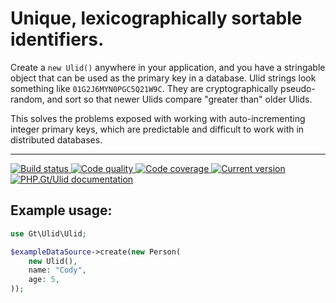 Unique, lexicographically sortable identifiers.
===============================================

Create a `new Ulid()` anywhere in your application, and you have a stringable object that can be used as the primary key in a database. Ulid strings look something like `01G2J6MYN0PGC5Q21W9C`. They are cryptographically pseudo-random, and sort so that newer Ulids compare "greater than" older Ulids.

This solves the problems exposed with working with auto-incrementing integer primary keys, which are predictable and difficult to work with in distributed databases.

***

<a href="https://github.com/PhpGt/Ulid/actions" target="_blank">
	<img src="https://badge.status.php.gt/ulid-build.svg" alt="Build status" />
</a>
<a href="https://app.codacy.com/gh/PhpGt/Ulid" target="_blank">
	<img src="https://badge.status.php.gt/ulid-quality.svg" alt="Code quality" />
</a>
<a href="https://app.codecov.io/gh/PhpGt/Ulid" target="_blank">
	<img src="https://badge.status.php.gt/ulid-coverage.svg" alt="Code coverage" />
</a>
<a href="https://packagist.org/packages/PhpGt/Ulid" target="_blank">
	<img src="https://badge.status.php.gt/ulid-version.svg" alt="Current version" />
</a>
<a href="http://www.php.gt/ulid" target="_blank">
	<img src="https://badge.status.php.gt/ulid-docs.svg" alt="PHP.Gt/Ulid documentation" />
</a>

## Example usage:

```php
use Gt\Ulid\Ulid;

$exampleDataSource->create(new Person(
	new Ulid(),
	name: "Cody",
	age: 5,
));
```
